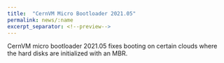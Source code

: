 ```yaml
---
title:  "CernVM Micro Bootloader 2021.05"
permalink: news/:name
excerpt_separator: <!--preview-->
---
```


CernVM micro bootloader 2021.05 fixes booting on certain clouds where the hard disks are initialized with an MBR.

<!--preview-->
